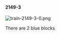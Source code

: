 #### 2149-3
![train-2149-3-0.png](https://github.com/lil-lab/nlvr/raw/master/nlvr/train/images/40/train-2149-3-0.png "train-2149-3-0.png")

There are 2 blue blocks